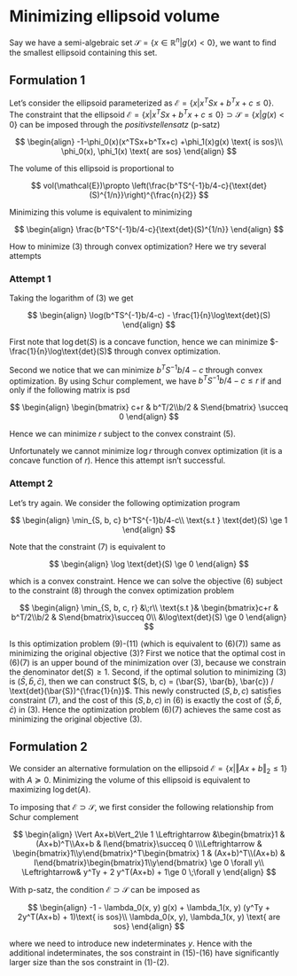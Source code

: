 # Minimizing ellipsoid volume

Say we have a semi-algebraic set $\mathcal{S} = \{x \in\mathbb{R}^n| g(x) < 0\}$, we want to find the smallest ellipsoid containing this set.

## Formulation 1

Let’s consider the ellipsoid parameterized as $\mathcal{E}=\{x | x^TSx+b^Tx+c\leq 0\}$. The constraint that the ellipsoid $\mathcal{E}=\{x | x^TSx+b^Tx+c\le 0\} \supset \mathcal{S}=\{x | g(x)< 0\}$ can be imposed through the *positivstellensatz* (p-satz)

$$
\begin{align}
-1-\phi_0(x)(x^TSx+b^Tx+c) +\phi_1(x)g(x) \text{ is sos}\\
\phi_0(x), \phi_1(x) \text{ are sos}
\end{align}
$$

The volume of this ellipsoid is proportional to

$$
vol(\mathcal{E})\propto \left(\frac{b^TS^{-1}b/4-c}{\text{det}(S)^{1/n}}\right)^{\frac{n}{2}}
$$

Minimizing this volume is equivalent to minimizing

$$
\begin{align}
\frac{b^TS^{-1}b/4-c}{\text{det}(S)^{1/n}}
\end{align}
$$

How to minimize (3) through convex optimization? Here we try several attempts

### Attempt 1

 Taking the logarithm of (3) we get

$$
\begin{align}
\log(b^TS^{-1}b/4-c) - \frac{1}{n}\log\text{det}(S)
\end{align}
$$

First note that $\log\text{det}(S)$ is a concave function, hence we can minimize $-\frac{1}{n}\log\text{det}(S)$ through convex optimization.

Second we notice that we can minimize $b^TS^{-1}b/4-c$ through convex optimization. By using Schur complement, we have $b^TS^{-1}b/4-c\le r$ if and only if the following matrix is psd

$$
\begin{align}
\begin{bmatrix} c+r & b^T/2\\b/2 & S\end{bmatrix} \succeq 0
\end{align}
$$

Hence we can minimize $r$ subject to the convex constraint (5).

Unfortunately we cannot minimize $\log r$ through convex optimization (it is a concave function of $r$). Hence this attempt isn’t successful.

### Attempt 2

Let’s try again. We consider the following optimization program

$$
\begin{align}
\min_{S, b, c} b^TS^{-1}b/4-c\\
\text{s.t } \text{det}(S) \ge 1
\end{align}
$$

Note that the constraint (7) is equivalent to

$$
\begin{align}
\log \text{det}(S) \ge 0
\end{align}
$$

which is a convex constraint. Hence we can solve the objective (6) subject to the constraint (8) through the convex optimization problem

$$
\begin{align}
\min_{S, b, c, r} &\;r\\
\text{s.t }& \begin{bmatrix}c+r & b^T/2\\b/2 & S\end{bmatrix}\succeq 0\\
&\log\text{det}(S) \ge 0
\end{align}
$$

Is this optimization problem (9)-(11) (which is equivalent to (6)(7)) same as minimizing the original objective (3)? First we notice that the optimal cost in (6)(7) is an upper bound of the minimization over (3), because we constrain the denominator $\text{det}(S)\ge 1$.  Second, if the optimal solution to minimizing (3) is $(\bar{S}, \bar{b}, \bar{c})$, then we can construct $(S, b, c) = (\bar{S}, \bar{b}, \bar{c}) / \text{det}(\bar{S})^{\frac{1}{n}}$. This newly constructed $(S, b, c)$ satisfies constraint (7), and the cost of this $(S, b, c)$ in (6) is exactly the cost of $(\bar{S}, \bar{b}, \bar{c})$ in (3). Hence the optimization problem (6)(7) achieves the same cost as minimizing the original objective (3).

## Formulation 2

We consider an alternative formulation on the ellipsoid $\mathcal{E} = \{x | \Vert Ax+b\Vert_2\le 1\}$ with $A\succeq 0$. Minimizing the volume of this ellipsoid is equivalent to maximizing $\log\text{det}(A)$. 

To imposing that $\mathcal{E}\supset\mathcal{S}$, we first consider the following relationship from Schur complement

$$
\begin{align}
\Vert Ax+b\Vert_2\le 1 \Leftrightarrow &\begin{bmatrix}1 & (Ax+b)^T\\Ax+b & I\end{bmatrix}\succeq 0 \\\Leftrightarrow & \begin{bmatrix}1\\y\end{bmatrix}^T\begin{bmatrix} 1 & (Ax+b)^T\\(Ax+b) & I\end{bmatrix}\begin{bmatrix}1\\y\end{bmatrix} \ge 0 \forall y\\
\Leftrightarrow& y^Ty + 2 y^T(Ax+b) + 1\ge 0 \;\forall y
\end{align}
$$

With p-satz, the condition $\mathcal{E}\supset\mathcal{S}$ can be imposed as

$$
\begin{align}
-1 - \lambda_0(x, y) g(x) + \lambda_1(x, y) (y^Ty + 2y^T(Ax+b) + 1)\text{ is sos}\\
\lambda_0(x, y), \lambda_1(x, y) \text{ are sos}
\end{align}
$$

where we need to introduce new indeterminates $y$. Hence with the additional indeterminates, the sos constraint in (15)-(16) have significantly larger size than the sos constraint in (1)-(2).